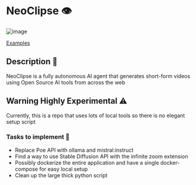 # NeoClipse 👁️

![image](https://github.com/NeoPrint3D/NeoClipse/assets/77029802/26d1a6c9-68d2-4819-ad70-1b2d7710038a)


[Examples](https://www.youtube.com/@neoclipse)

## Description 📕

NeoClipse is a fully autonomous AI agent that generates short-form videos using Open Source AI tools from across the web

## Warning Highly Experimental ⚠️
Currently, this is a repo that uses lots of local tools so there is no elegant setup script

### Tasks to implement 🚦
- Replace Poe API with ollama and mistral:instruct
- Find a way to use Stable Diffusion API with the infinite zoom extension
- Possibly dockerize the entire application and have a single docker-compose for easy local setup
- Clean up the large thick python script
